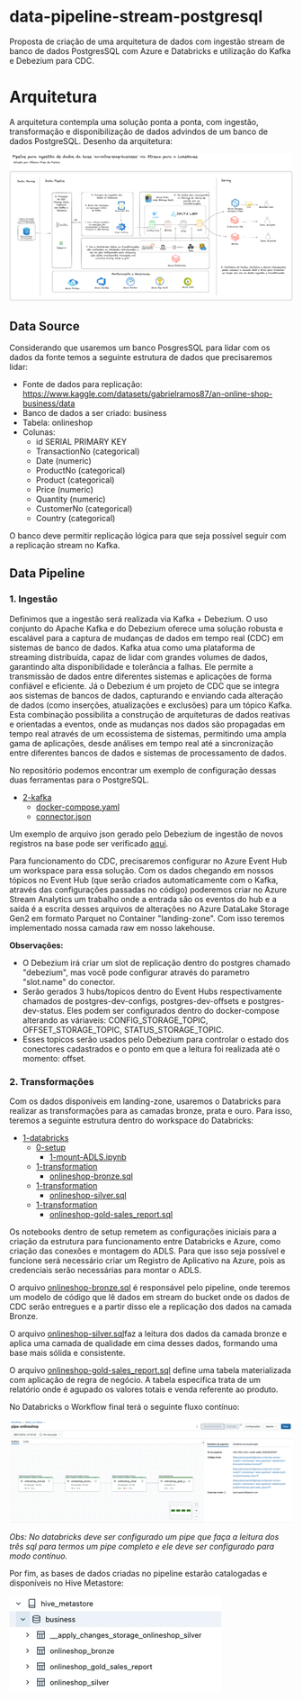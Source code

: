 # data-pipeline-stream-postgresql

Proposta de criação de uma arquitetura de dados com ingestão stream de banco de dados PostgresSQL com Azure e Databricks e utilização do Kafka e Debezium para CDC.

# Arquitetura


A arquitetura contempla uma solução ponta a ponta, com ingestão, transformação e disponibilização de dados advindos de um banco de dados PostgreSQL. Desenho da arquitetura:


<img src="onlineshop/0-resources/arquitetura.png" alt="Desenho da arquitetura proposta">

## Data Source
Considerando que usaremos um banco PosgresSQL para lidar com os dados da fonte temos a seguinte estrutura de dados que precisaremos lidar:

* Fonte de dados para replicação: https://www.kaggle.com/datasets/gabrielramos87/an-online-shop-business/data
* Banco de dados a ser criado: business
* Tabela: onlineshop
* Colunas:
   - id SERIAL PRIMARY KEY
   - TransactionNo (categorical)
   - Date (numeric)
   - ProductNo  (categorical)
   - Product  (categorical)
   - Price (numeric)
   - Quantity (numeric)
   - CustomerNo (categorical)
   - Country (categorical)

  
O banco deve permitir replicação lógica para que seja possível seguir com a replicação stream no Kafka. 

## Data Pipeline

<h3>1. Ingestão</h3>
Definimos que a ingestão será realizada via Kafka + Debezium. O uso conjunto do Apache Kafka e do Debezium oferece uma solução robusta e escalável para a captura de mudanças de dados em tempo real (CDC) em sistemas de banco de dados. Kafka atua como uma plataforma de streaming distribuída, capaz de lidar com grandes volumes de dados, garantindo alta disponibilidade e tolerância a falhas. Ele permite a transmissão de dados entre diferentes sistemas e aplicações de forma confiável e eficiente. Já o Debezium é um projeto de CDC que se integra aos sistemas de bancos de dados, capturando e enviando cada alteração de dados (como inserções, atualizações e exclusões) para um tópico Kafka. Esta combinação possibilita a construção de arquiteturas de dados reativas e orientadas a eventos, onde as mudanças nos dados são propagadas em tempo real através de um ecossistema de sistemas, permitindo uma ampla gama de aplicações, desde análises em tempo real até a sincronização entre diferentes bancos de dados e sistemas de processamento de dados.

No repositório podemos encontrar um exemplo de configuração dessas duas ferramentas para o PostgreSQL. 

 * [2-kafka](./onlineshop/1-data-pipeline/2-kafka) 
   * [docker-compose.yaml](./onlineshop/1-data-pipeline/2-kafka/docker-compose.yaml)
   * [connector.json](./onlineshop/1-data-pipeline/2-kafka/connector.json)
  
Um exemplo de arquivo json gerado pelo Debezium de ingestão de novos registros na base pode ser verificado [aqui](./onlineshop/0-resources/cdc-json-file-sample).   

Para funcionamento do CDC, precisaremos configurar no Azure Event Hub um workspace para essa solução. Com os dados chegando em nossos tópicos no Event Hub (que serão criados automaticamente com o Kafka, através das configurações passadas no código) poderemos criar no Azure Stream Analytics um trabalho onde a entrada são os eventos do hub e a saída é a escrita desses arquivos de alterações no Azure DataLake Storage Gen2 em formato Parquet no Container "landing-zone". Com isso teremos implementado nossa camada raw em nosso lakehouse. 

**Observações:**

* O Debezium irá criar um slot de replicação dentro do postgres chamado "debezium", mas você pode configurar através do parametro "slot.name" do conector.
* Serão gerados 3 hubs/topicos dentro do Event Hubs respectivamente chamados de postgres-dev-configs, postgres-dev-offsets e postgres-dev-status. Eles podem ser configurados dentro do docker-compose alterando as váriaveis: CONFIG_STORAGE_TOPIC, OFFSET_STORAGE_TOPIC, STATUS_STORAGE_TOPIC.
* Esses topicos serão usados pelo Debezium para controlar o estado dos conectores cadastrados e o ponto em que a leitura foi realizada até o momento: offset.


### 2. Transformações
Com os dados disponíveis em landing-zone, usaremos o Databricks para realizar as transformações para as camadas bronze, prata e ouro. Para isso, teremos a seguinte estrutura dentro do workspace do Databricks:

 * [1-databricks](./onlineshop/1-data-pipeline/1-databricks)
      * [0-setup](./onlineshop/1-data-pipeline/1-databricks/0-setup)
        * [1-mount-ADLS.ipynb](./onlineshop/1-data-pipeline/1-databricks/0-setup/1-mount-ADLS.ipynb)
      * [1-transformation](./onlineshop/1-data-pipeline/1-databricks/bronze)
        * [onlineshop-bronze.sql](./onlineshop/1-data-pipeline/1-databricks/1-bronze/onlineshop-bronze.sql)
      * [1-transformation](./onlineshop/1-data-pipeline/1-databricks/silver)
        * [onlineshop-silver.sql](./onlineshop/1-data-pipeline/1-databricks/2-silver/onlineshop-silver.sql)
      * [1-transformation](./onlineshop/1-data-pipeline/1-databricks/gold)
        * [onlineshop-gold-sales_report.sql](./onlineshop/1-data-pipeline/1-databricks/3-gold/onlineshop-gold-sales_report.sql)
          

Os notebooks dentro de setup remetem as configurações iniciais para a criação da estrutura para funcionamento entre Databricks e Azure, como criação das conexões e montagem do ADLS. Para que isso seja possível e funcione será necessário criar um Registro de Aplicativo na Azure, pois as credenciais serão necessárias para montar o ADLS.

O arquivo [onlineshop-bronze.sql](./onlineshop/1-data-pipeline/1-databricks/1-bronze/onlineshop-bronze.sql) é responsável pelo pipeline, onde teremos um modelo de código que lê dados em stream do bucket onde os dados de CDC serão entregues e a partir disso ele a replicação dos dados na camada Bronze. 

O arquivo [onlineshop-silver.sql](./onlineshop/1-data-pipeline/1-databricks/2-silver/onlineshop-silver.sql)faz a leitura dos dados da camada bronze e aplica uma camada de qualidade em cima desses dados, formando uma base mais sólida e consistente.

O arquivo [onlineshop-gold-sales_report.sql](./onlineshop/1-data-pipeline/1-databricks/3-gold/onlineshop-gold-sales_report.sql) define uma tabela materializada com aplicação de regra de negócio. A tabela especifica trata de um relatório onde é agupado os valores totais e venda referente ao produto.


No Databricks o Workflow final terá o seguinte fluxo contínuo:

<img src="onlineshop/0-resources/pipeline-databricks.png" alt="Desenho da arquitetura proposta">

*Obs: No databricks deve ser configurado um pipe que faça a leitura dos três sql para termos um pipe completo e ele deve ser configurado para modo contínuo.*

Por fim, as bases de dados criadas no pipeline estarão catalogadas e disponíveis no Hive Metastore:

<img src="onlineshop/0-resources/bases.png" alt="Desenho da arquitetura proposta">




